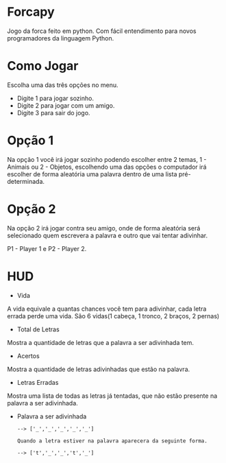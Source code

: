 # Forcapy
Jogo da forca feito em python. Com fácil entendimento para novos programadores da linguagem Python.

# Como Jogar
Escolha uma das três opções no menu.
- Digite 1 para jogar sozinho.
- Digite 2 para jogar com um amigo.
- Digite 3 para sair do jogo.

# Opção 1
Na opção 1 você irá jogar sozinho podendo escolher entre 2 temas, 1 - Animais ou 2 - Objetos, escolhendo uma das opções o computador irá escolher de forma aleatória uma palavra dentro de uma lista pré-determinada.

# Opção 2 
Na opção 2 irá jogar contra seu amigo, onde de forma aleatória será selecionado quem escrevera a palavra e outro que vai tentar adivinhar.

P1 - Player 1 e P2 - Player 2.

# HUD
- Vida

A vida equivale a quantas chances você tem para adivinhar, cada letra errada perde uma vida. São 6 vidas(1 cabeça, 1 tronco, 2 braços, 2 pernas)
- Total de Letras

Mostra a quantidade de letras que a palavra a ser adivinhada tem.

- Acertos

Mostra a quantidade de letras adivinhadas que estão na palavra.

- Letras Erradas

Mostra uma lista de todas as letras já tentadas, que não estão presente na palavra a ser adivinhada.

- Palavra a ser adivinhada

      --> ['_','_','_','_','_']

      Quando a letra estiver na palavra aparecera da seguinte forma.

      --> ['t','_','_','t','_']


